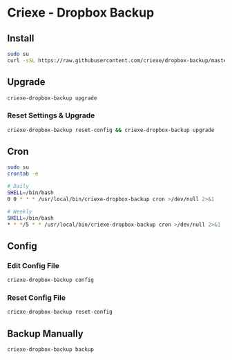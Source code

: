 # Criexe - Dropbox Backup

## Install
```bash
sudo su
curl -sSL https://raw.githubusercontent.com/criexe/dropbox-backup/master/install.sh | sudo bash
```

## Upgrade
```bash
criexe-dropbox-backup upgrade
```

### Reset Settings & Upgrade
```bash
criexe-dropbox-backup reset-config && criexe-dropbox-backup upgrade
```

## Cron
```bash
sudo su
crontab -e

# Daily
SHELL=/bin/bash
0 0 * * * /usr/local/bin/criexe-dropbox-backup cron >/dev/null 2>&1

# Weekly
SHELL=/bin/bash
* * */5 * * /usr/local/bin/criexe-dropbox-backup cron >/dev/null 2>&1
```

## Config
### Edit Config File
```bash
criexe-dropbox-backup config
```

### Reset Config File
```bash
criexe-dropbox-backup reset-config
```

## Backup Manually
```bash
criexe-dropbox-backup backup
```